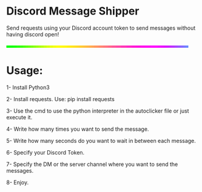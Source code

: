 # Discord Message Shipper
Send requests using your Discord account token to send messages without having discord open!
<p>
  <img src="https://raw.githubusercontent.com/Bennitenni111/Bennitenni111/main/rainbowline.gif" />
</p>

# Usage:
<p>
1- Install Python3
</p>
<p>
2- Install requests. Use: pip install requests
</p>
<p>
3- Use the cmd to use the python interpreter in the autoclicker file or just execute it.
</p>
<p>
4- Write how many times you want to send the message.
</p>
<p>
5- Write how many seconds do you want to wait in between each message.
</p>
<p>
6- Specify your Discord Token.
</p>
<p>
7- Specify the DM or the server channel where you want to send the messages.
</p>
<p>
8- Enjoy.
</p>
